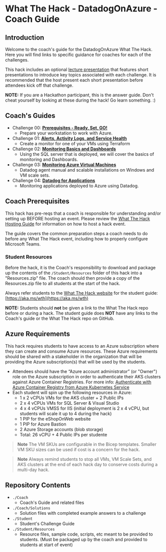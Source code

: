 # What The Hack - DatadogOnAzure - Coach Guide

## Introduction

Welcome to the coach's guide for the DatadogOnAzure What The Hack. Here you will find links to specific guidance for coaches for each of the challenges.

This hack includes an optional [lecture presentation](Lectures.pptx) that features short presentations to introduce key topics associated with each challenge. It is recommended that the host present each short presentation before attendees kick off that challenge.

**NOTE:** If you are a Hackathon participant, this is the answer guide. Don't cheat yourself by looking at these during the hack! Go learn something. :)

## Coach's Guides

- Challenge 00: **[Prerequisites - Ready, Set, GO!](./Solution-00.md)**
	 - Prepare your workstation to work with Azure.
- Challenge 01: **[Alerts, Activity Logs, and Service Health](./Solution-01.md)**
	 - Create a monitor for one of your VMs using Terraform
- Challenge 02: **[Monitoring Basics and Dashboards](./Solution-02.md)**
	 - Using the SQL server that is deployed, we will cover the basics of monitoring and Dashboards.
- Challenge 03: **[Monitoring Azure Virtual Machines](./Solution-03.md)**
	 - Datadog agent manual and scalable installations on Windows and VM scale sets.
- Challenge 04: **[Datadog for Applications](./Solution-04.md)**
	 - Monitoring applications deployed to Azure using Datadog. 


## Coach Prerequisites

This hack has pre-reqs that a coach is responsible for understanding and/or setting up BEFORE hosting an event. Please review the [What The Hack Hosting Guide](https://aka.ms/wthhost) for information on how to host a hack event.

The guide covers the common preparation steps a coach needs to do before any What The Hack event, including how to properly configure Microsoft Teams.

### Student Resources

Before the hack, it is the Coach's responsibility to download and package up the contents of the `/Student/Resources` folder of this hack into a "Resources.zip" file. The coach should then provide a copy of the Resources.zip file to all students at the start of the hack.

Always refer students to the [What The Hack website](https://aka.ms/wth) for the student guide: [https://aka.ms/wth](https://aka.ms/wth)

**NOTE:** Students should **not** be given a link to the What The Hack repo before or during a hack. The student guide does **NOT** have any links to the Coach's guide or the What The Hack repo on GitHub.

## Azure Requirements

This hack requires students to have access to an Azure subscription where they can create and consume Azure resources. These Azure requirements should be shared with a stakeholder in the organization that will be providing the Azure subscription(s) that will be used by the students.

- Attendees should have the “Azure account administrator” (or "Owner") role on the Azure subscription in order to authenticate their AKS clusters against Azure Container Registries.  For more info: [Authenticate with Azure Container Registry from Azure Kubernetes Service](https://docs.microsoft.com/en-us/azure/aks/cluster-container-registry-integration)
- Each student will spin up the following resources in Azure:
	- 1 x 2 vCPUs VMs for the AKS cluster + 2 Public IPs
  - 2 x 4 vCPUs VMs for SQL Server & Visual Studio
  - 4 x 4 vCPUs VMSS for IIS (initial deployment is 2 x 4 vCPU, but students will scale it up to 4 during the hack)
  - 1 PIP for the eShopOnWeb website
  - 1 PIP for Azure Bastion
  - 2 Azure Storage accounts (blob storage)
  - Total: 26 vCPU + 4 Public IPs per studente

>**Note** The VM SKUs are configurable in the Bicep templates. Smaller VM SKU sizes can be used if cost is a concern for the hack.  

>**Note** Always remind students to stop all VMs, VM Scale Sets, and AKS clusters at the end of each hack day to conserve costs during a multi-day hack.

## Repository Contents

- `./Coach`
  - Coach's Guide and related files
- `./Coach/Solutions`
  - Solution files with completed example answers to a challenge
- `./Student`
  - Student's Challenge Guide
- `./Student/Resources`
  - Resource files, sample code, scripts, etc meant to be provided to students. (Must be packaged up by the coach and provided to students at start of event)
